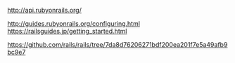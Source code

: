 http://api.rubyonrails.org/

http://guides.rubyonrails.org/configuring.html
https://railsguides.jp/getting_started.html

https://github.com/rails/rails/tree/7da8d76206271bdf200ea201f7e5a49afb9bc9e7
